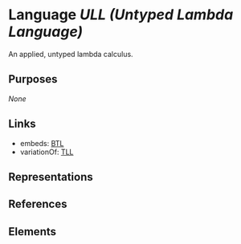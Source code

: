 # Language _ULL (Untyped Lambda Language)_
An applied, untyped lambda calculus.

## Purposes
_None_

## Links
* embeds: [BTL](http://softlang.github.io/yas/languages/BTL.html)
* variationOf: [TLL](http://softlang.github.io/yas/languages/TLL.html)

## Representations

## References

## Elements
